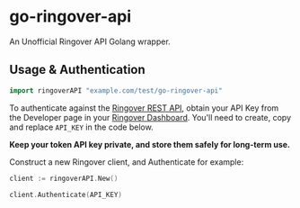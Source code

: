 # go-ringover-api

An Unofficial Ringover API Golang wrapper.

## Usage & Authentication

```go
import ringoverAPI "example.com/test/go-ringover-api"
```

To authenticate against the [Ringover REST API](https://developer.ringover.com/), obtain your API Key from the Developer page in your [Ringover Dashboard](https://dashboard.ringover.com/developer). You'll need to create, copy and replace `API_KEY` in the code below.

**Keep your token API key private, and store them safely for long-term use.**

Construct a new Ringover client, and Authenticate for example: 

```go
client := ringoverAPI.New()

client.Authenticate(API_KEY)
```
